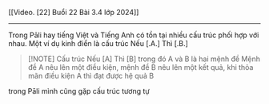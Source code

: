 [[Video. [22] Buổi 22 Bài 3.4 lớp 2024]]

---

Trong Pāli hay tiếng Việt và Tiếng Anh có tồn tại nhiều cấu trúc phối hợp với nhau. Một ví dụ kinh điển là cấu trúc Nếu [.A.]  Thì [.B.] 

> [!NOTE] Cấu trúc Nếu [A] Thì [B]
> trong đó A và B là hai mệnh đề
Mệnh đề A nêu lên một điều kiện, mệnh đề B nêu lên một kết quả, khi thỏa mãn điều kiện A thì đạt được hệ quả B

trong Pāli mình cũng gặp cấu trúc tương tự

